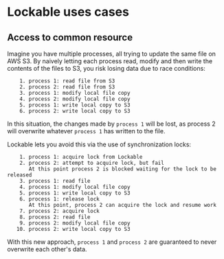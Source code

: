 # Lockable uses cases

## Access to common resource
Imagine you have multiple processes, all trying to update the same file on AWS S3.
By naively letting each process read, modify and then write the contents of the files to S3, you risk losing data due to race conditions:
```
    1. process 1: read file from S3
    2. process 2: read file from S3
    3. process 1: modify local file copy
    4. process 2: modify local file copy
    5. process 1: write local copy to S3
    6. process 2: write local copy to S3
```
In this situation, the changes made by `process 1` will be lost, as process 2 will overwrite whatever `process 1` has written to the file.

Lockable lets you avoid this via the use of synchronization locks:
```
    1. process 1: acquire lock from Lockable
    2. process 2: attempt to acquire lock, but fail
       At this point process 2 is blocked waiting for the lock to be released
    3. process 1: read file
    4. process 1: modify local file copy
    5. process 1: write local copy to S3
    6. process 1: release lock
       At this point, process 2 can acquire the lock and resume work
    7. process 2: acquire lock
    8. process 2: read file
    9. process 2: modify local file copy
   10. process 2: write local copy to S3
```
With this new approach, `process 1` and `process 2` are guaranteed to never overwrite each other's data.
